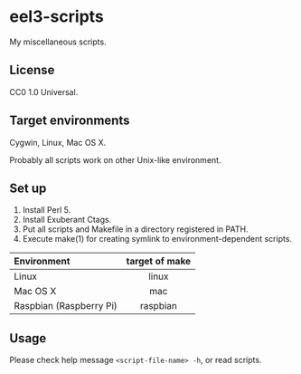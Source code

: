 eel3-scripts
============

My miscellaneous scripts.

License
-------

CC0 1.0 Universal.

Target environments
-------------------

Cygwin, Linux, Mac OS X.

Probably all scripts work on other Unix-like environment.

Set up
------

1. Install Perl 5.
2. Install Exuberant Ctags.
3. Put all scripts and Makefile in a directory registered in PATH.
4. Execute make(1) for creating symlink to environment-dependent scripts.

| Environment             | target of make |
|:------------------------|:--------------:|
| Linux                   | linux          |
| Mac OS X                | mac            |
| Raspbian (Raspberry Pi) | raspbian       |

Usage
-----

Please check help message `<script-file-name> -h`, or read scripts.
